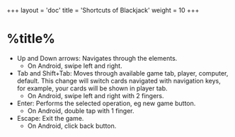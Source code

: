 +++
layout = 'doc'
title = 'Shortcuts of Blackjack'
weight = 10
+++
# %title%
- Up and Down arrows: Navigates through the elements.
	- On Android, swipe left and right.
- Tab and Shift+Tab: Moves through available game tab, player, computer, default. This change will switch cards navigated with navigation keys, for example, your cards will be shown in player tab.
	- On Android, swipe left and right with 2 fingers.
- Enter: Performs the selected operation, eg new game button.
	- On Android, double tap with 1 finger.
- Escape: Exit the game.
	- On Android, click back button.